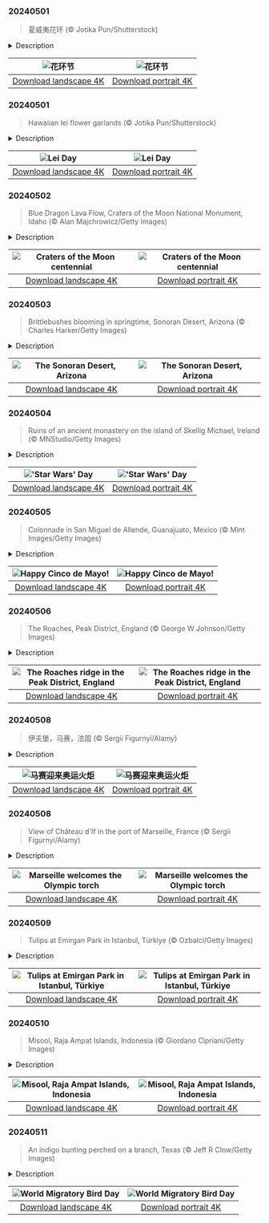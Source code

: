 

### 20240501

> 夏威夷花环 (© Jotika Pun/Shutterstock)

<details>
<summary>Description</summary>

> 随着太阳缓缓升起，夏威夷迎来了五月的第一天。伴随着五颜六色的鲜花、迷人的香氛，花环节在一片欢声笑语中拉开了序幕。夏威夷花环是由各种花朵、叶子甚至贝壳制成的，对于岛上的原住民而言，这些花环承载着重要的文化意义。在很久以前，波利尼西亚人向东迁徙，穿过太平洋群岛，然后在公元1000年至1200年抵达夏威夷岛，为当地的原住民带来了代表爱、尊重和无处不在的“阿洛哈精神”的夏威夷花环。阿洛哈（aloha）是夏威夷原住民的问候语，意为“你好”，它代表着夏威夷岛民平和的生活态度，是一种强调个人思想与心灵协调的精神。花环节全天都有庆祝活动，包括游行、露天表演、花环制作比赛、草裙舞和美食盛宴。
> 
> 在夏威夷文化中，夏威夷花环还代表了文化的多样性，花环节也标志着亚裔美国人和太平洋岛民传统文化月的开始，人们会在这一天纪念亚太裔群体对美国的贡献。
> 
> 

</details>

| ![花环节](https://cn.bing.com/th?id=OHR.HawaiianLei_ZH-CN7857272499_UHD.jpg&pid=hp&w=400&h=224&rs=1&c=4) | ![花环节](https://cn.bing.com/th?id=OHR.HawaiianLei_ZH-CN7857272499_1080x1920.jpg&pid=hp&w=155&h=315&rs=1&c=4) |
|:---------:|:---------:|
| [Download landscape 4K](https://cn.bing.com/th?id=OHR.HawaiianLei_ZH-CN7857272499_UHD.jpg) | [Download portrait 4K](https://cn.bing.com/th?id=OHR.HawaiianLei_ZH-CN7857272499_1080x1920.jpg) |

### 20240501

> Hawaiian lei flower garlands (© Jotika Pun/Shutterstock)

<details>
<summary>Description</summary>

> As the first day of May dawns in Hawaii, Lei Day bursts forth in a riot of color, fragrance, and festivity. Leis are garlands crafted from flowers, leaves, and even shells, carrying significant cultural importance in Hawaiian culture. Leis were brought by the Polynesians as they migrated eastward through the Pacific Islands before reaching Hawaii between 1000 and 1200 CE. They represent love, respect, and the ever-present aloha spirit, described as 'the coordination of mind and heart within each person.' Lei Day is an all-day fiesta that includes parades, pageants, lei-making contests, hula dances, and feasts. It also marks the beginning of Asian American and Pacific Islander Heritage Month.
> 
> 
> 
> 

</details>

| ![Lei Day](https://cn.bing.com/th?id=OHR.HawaiianLei_EN-US6290126556_UHD.jpg&pid=hp&w=400&h=224&rs=1&c=4) | ![Lei Day](https://cn.bing.com/th?id=OHR.HawaiianLei_EN-US6290126556_1080x1920.jpg&pid=hp&w=155&h=315&rs=1&c=4) |
|:---------:|:---------:|
| [Download landscape 4K](https://cn.bing.com/th?id=OHR.HawaiianLei_EN-US6290126556_UHD.jpg) | [Download portrait 4K](https://cn.bing.com/th?id=OHR.HawaiianLei_EN-US6290126556_1080x1920.jpg) |

### 20240502

> Blue Dragon Lava Flow, Craters of the Moon National Monument, Idaho (© Alan Majchrowicz/Getty Images)

<details>
<summary>Description</summary>

> Buckle up, Earthlings, as you venture into an extraterrestrial realm right here on our planet! Surrounded by the rugged landscape of Idaho, Craters of the Moon National Monument and Preserve was born of the volcanic forces that shaped the region thousands of years ago. Visitors are greeted by vast lava fields, cinder cones, and spatter cones, spread across almost 54,000 acres. The Apollo 14 astronauts trained here, gaining insight into lunar conditions by exploring the volcanic geology of this surreal landscape.
> 
> Established on May 2, 1924 by President Calvin Coolidge, this natural wonder celebrates its 100th anniversary in 2024, marking a century of preservation and appreciation for its otherworldly beauty.
> 
> 

</details>

| ![Craters of the Moon centennial](https://cn.bing.com/th?id=OHR.CratersOfTheMoon_EN-US6516727783_UHD.jpg&pid=hp&w=400&h=224&rs=1&c=4) | ![Craters of the Moon centennial](https://cn.bing.com/th?id=OHR.CratersOfTheMoon_EN-US6516727783_1080x1920.jpg&pid=hp&w=155&h=315&rs=1&c=4) |
|:---------:|:---------:|
| [Download landscape 4K](https://cn.bing.com/th?id=OHR.CratersOfTheMoon_EN-US6516727783_UHD.jpg) | [Download portrait 4K](https://cn.bing.com/th?id=OHR.CratersOfTheMoon_EN-US6516727783_1080x1920.jpg) |

### 20240503

> Brittlebushes blooming in springtime, Sonoran Desert, Arizona (© Charles Harker/Getty Images)

<details>
<summary>Description</summary>

> Welcome to the Sonoran Desert, where life thrives despite the heat thanks to two seasons of rainfall. This subtropical desert spreads across parts of Mexico, California, and Arizona and is home to animals such as roadrunners, Gila monsters, and the Morafka's desert tortoise. Its rainy seasons are followed by the blossoming of colorful wildflowers such as the brittlebush, seen in today's image. These hardy shrubs are adapted to the dry seasons, with their silvery-gray leaves covered in fine hairs that help reduce water loss. Brittlebushes produce bright yellow flowers that bloom in clusters, adding splashes of color to the desert landscape. Another drought-loving desert flora is the saguaro cactus, which can live for over 150 years and grow up to 40 feet tall. The saguaro also provides food and shelter for desert species and is a sacred plant in the culture of the Tohono O'odham people.
> 
> 
> 
> 

</details>

| ![The Sonoran Desert, Arizona](https://cn.bing.com/th?id=OHR.SonoranSpring_EN-US9207877073_UHD.jpg&pid=hp&w=400&h=224&rs=1&c=4) | ![The Sonoran Desert, Arizona](https://cn.bing.com/th?id=OHR.SonoranSpring_EN-US9207877073_1080x1920.jpg&pid=hp&w=155&h=315&rs=1&c=4) |
|:---------:|:---------:|
| [Download landscape 4K](https://cn.bing.com/th?id=OHR.SonoranSpring_EN-US9207877073_UHD.jpg) | [Download portrait 4K](https://cn.bing.com/th?id=OHR.SonoranSpring_EN-US9207877073_1080x1920.jpg) |

### 20240504

> Ruins of an ancient monastery on the island of Skellig Michael, Ireland (© MNStudio/Getty Images)

<details>
<summary>Description</summary>

> May the Force be with you on May 4, adopted by 'Star Wars' fans as the day to celebrate their favorite franchise. Many will recognize Skellig Michael, the island on our homepage, as the location of scenes from the 'Star Wars' sequels, 'The Force Awakens' and 'The Last Jedi.' This UNESCO World Heritage Site appears in the movies as the planet Ahch-To, where Jedi master Luke Skywalker seeks refuge. Home to a 6th-century monastery with beehive huts and stone staircases, it also hosts a large seabird population that inspired the penguin-like porgs that roost on Ahch-To. Skellig Michael is about 7 miles off Ireland's southwestern coast, daily visitors are limited, and boat trips are canceled if it is too stormy. Still, the island attracts 'Star Wars' fans and others keen to see this ancient site, not so very far, far away.
> 
> 
> 
> 

</details>

| !['Star Wars' Day](https://cn.bing.com/th?id=OHR.JediMonastery_EN-US9398447907_UHD.jpg&pid=hp&w=400&h=224&rs=1&c=4) | !['Star Wars' Day](https://cn.bing.com/th?id=OHR.JediMonastery_EN-US9398447907_1080x1920.jpg&pid=hp&w=155&h=315&rs=1&c=4) |
|:---------:|:---------:|
| [Download landscape 4K](https://cn.bing.com/th?id=OHR.JediMonastery_EN-US9398447907_UHD.jpg) | [Download portrait 4K](https://cn.bing.com/th?id=OHR.JediMonastery_EN-US9398447907_1080x1920.jpg) |

### 20240505

> Colonnade in San Miguel de Allende, Guanajuato, Mexico (© Mint Images/Getty Images)

<details>
<summary>Description</summary>

> Today's homepage takes us to the Mexican city of San Miguel de Allende, to toast Cinco de Mayo, or 'Fifth of May.' Not to be confused with Mexico's Independence Day, Cinco de Mayo instead marks Mexico’s 1862 triumph over France at the Battle of Puebla. The holiday is observed in Mexico but has become popular in the US since the 1980s thanks to various advertising campaigns. Here it has evolved into a wider celebration of Mexican culture, whether it is food, history, art, or the colorful architecture of cities like San Miguel de Allende, established in the 16th century, a UNESCO World Heritage Site.
> 
> 
> 
> 

</details>

| ![Happy Cinco de Mayo!](https://cn.bing.com/th?id=OHR.SanMiguelAllende_EN-US9621237021_UHD.jpg&pid=hp&w=400&h=224&rs=1&c=4) | ![Happy Cinco de Mayo!](https://cn.bing.com/th?id=OHR.SanMiguelAllende_EN-US9621237021_1080x1920.jpg&pid=hp&w=155&h=315&rs=1&c=4) |
|:---------:|:---------:|
| [Download landscape 4K](https://cn.bing.com/th?id=OHR.SanMiguelAllende_EN-US9621237021_UHD.jpg) | [Download portrait 4K](https://cn.bing.com/th?id=OHR.SanMiguelAllende_EN-US9621237021_1080x1920.jpg) |

### 20240506

> The Roaches, Peak District, England (© George W Johnson/Getty Images)

<details>
<summary>Description</summary>

> In today's image, the sun encroaches on the Roaches, a rocky ridge in the Peak District, northern England. Its strange name comes from the French 'les roches,' which means 'the rocks.' Rising to a height of over 1,600 feet, the ridge is a popular destination for climbers and hikers in the Peak District National Park. It offers stunning views over the moorland and, if you're lucky, you may spot a wallaby! A number of these Australian marsupials escaped from a nearby private zoo in the 1930s, and there are still recorded sightings of the descendants of the original wallabies.
> 
> The Roaches is a protected habitat for other animals too; its blanket bogs and upland moorlands are home to a range of birds, including curlews, red grouse, tree pipits, and peregrine falcons. A very different sort of creature is said to live at the top of the ridge. Local legend has it that Doxey Pool—a small pond—is home to a malevolent mermaid who tempts people into the water.
> 
> 

</details>

| ![The Roaches ridge in the Peak District, England](https://cn.bing.com/th?id=OHR.TheRoachesPeakDistrict_EN-US9733115206_UHD.jpg&pid=hp&w=400&h=224&rs=1&c=4) | ![The Roaches ridge in the Peak District, England](https://cn.bing.com/th?id=OHR.TheRoachesPeakDistrict_EN-US9733115206_1080x1920.jpg&pid=hp&w=155&h=315&rs=1&c=4) |
|:---------:|:---------:|
| [Download landscape 4K](https://cn.bing.com/th?id=OHR.TheRoachesPeakDistrict_EN-US9733115206_UHD.jpg) | [Download portrait 4K](https://cn.bing.com/th?id=OHR.TheRoachesPeakDistrict_EN-US9733115206_1080x1920.jpg) |

### 20240508

> 伊夫堡，马赛，法国 (© Sergii Figurnyi/Alamy)

<details>
<summary>Description</summary>

> 准备好在法国马赛享受阳光和奥林匹克精神吧。马赛是一座充满活力的海滨城市，以其丰富的海洋遗产和文化多样性而闻名，是通往地中海的门户。今天，奥运火炬的到来点燃了这里期待奥运的热潮。作为连接现代奥运会与古希腊文化遗产的一个象征，奥运火炬于4月16日在希腊奥林匹亚点燃，奥运圣火就此开启环绕法国的旅程，直至抵达巴黎奥运会。夏季奥运会将于7月26日开幕，而马赛正在为举办奥运会帆船比赛做准备，这座城市充满活力，将传统与创新融为一体。
> 
> 在今天的图片中，我们可以从远处看到伊夫城堡，它作为大仲马作品《基督山伯爵》中的一个重要场景而闻名于世。这座建于16世纪的城堡屹立在蔚蓝的海水中，低声诉说着它作为文艺复兴时期堡垒、监狱以及文学缪斯女神的过去。
> 
> 

</details>

| ![马赛迎来奥运火炬](https://cn.bing.com/th?id=OHR.PortMarseille_ZH-CN3194394496_UHD.jpg&pid=hp&w=400&h=224&rs=1&c=4) | ![马赛迎来奥运火炬](https://cn.bing.com/th?id=OHR.PortMarseille_ZH-CN3194394496_1080x1920.jpg&pid=hp&w=155&h=315&rs=1&c=4) |
|:---------:|:---------:|
| [Download landscape 4K](https://cn.bing.com/th?id=OHR.PortMarseille_ZH-CN3194394496_UHD.jpg) | [Download portrait 4K](https://cn.bing.com/th?id=OHR.PortMarseille_ZH-CN3194394496_1080x1920.jpg) |

### 20240508

> View of Château d'If in the port of Marseille, France (© Sergii Figurnyi/Alamy)

<details>
<summary>Description</summary>

> Get ready to soak up the sun and Olympic spirit in Marseille, France. A coastal city rich in maritime heritage and cultural diversity, today it welcomes the arrival of the Olympic torch on French soil. The fire was lit in Olympia, Greece, on April 16. Symbolizing the link between the modern games and their ancient Greek heritage, the flame embarks on its journey around host nation France, ahead of the Paris Olympics. The Summer Olympics will begin on July 26. As Marseille prepares to host the Olympic sailing competition, the city pulsates with energy, blending tradition with innovation.
> 
> The Château d'If, seen from afar in today's image, featured in Alexandre Dumas' famous novel 'The Count of Monte Cristo.' Standing steadfast amidst the azure waters, the château, built in the 16th century, whispers tales of its past as a Renaissance fortress, prison, and literary muse.
> 
> 

</details>

| ![Marseille welcomes the Olympic torch](https://cn.bing.com/th?id=OHR.PortMarseille_EN-US0558123049_UHD.jpg&pid=hp&w=400&h=224&rs=1&c=4) | ![Marseille welcomes the Olympic torch](https://cn.bing.com/th?id=OHR.PortMarseille_EN-US0558123049_1080x1920.jpg&pid=hp&w=155&h=315&rs=1&c=4) |
|:---------:|:---------:|
| [Download landscape 4K](https://cn.bing.com/th?id=OHR.PortMarseille_EN-US0558123049_UHD.jpg) | [Download portrait 4K](https://cn.bing.com/th?id=OHR.PortMarseille_EN-US0558123049_1080x1920.jpg) |

### 20240509

> Tulips at Emirgan Park in Istanbul, Türkiye (© Ozbalci/Getty Images)

<details>
<summary>Description</summary>

> There's something to be said about the allure of a bed of colorful tulips. Originating from Central Asia, these bulbous plants are beloved worldwide, from the gardens of Mount Vernon, Washington, to the parks and avenues of Istanbul, Türkiye. But tulips are more than just decorative flowers. They represent love, life, beauty, and passion in various traditions and are often depicted in art as a symbol of rebirth or youth.
> 
> Emirgan Park in Istanbul celebrates tulips in all their glory, as the city hosts its annual tulip festival. The park boasts a dazzling variety of these flowers that paint the landscape with a kaleidoscope of colors. It is also home to more than 120 species of rare plants and trees, with gorgeous views of the Bosporus strait.
> 
> 

</details>

| ![Tulips at Emirgan Park in Istanbul, Türkiye](https://cn.bing.com/th?id=OHR.EmirganPark_EN-US0659286862_UHD.jpg&pid=hp&w=400&h=224&rs=1&c=4) | ![Tulips at Emirgan Park in Istanbul, Türkiye](https://cn.bing.com/th?id=OHR.EmirganPark_EN-US0659286862_1080x1920.jpg&pid=hp&w=155&h=315&rs=1&c=4) |
|:---------:|:---------:|
| [Download landscape 4K](https://cn.bing.com/th?id=OHR.EmirganPark_EN-US0659286862_UHD.jpg) | [Download portrait 4K](https://cn.bing.com/th?id=OHR.EmirganPark_EN-US0659286862_1080x1920.jpg) |

### 20240510

> Misool, Raja Ampat Islands, Indonesia (© Giordano Cipriani/Getty Images)

<details>
<summary>Description</summary>

> This pristine aquatic sanctuary so pristine that it feels like a secret whispered by the ocean itself. Misool is an island of almost 800 square miles within the Raja Ampat archipelago in Indonesia. The archipelago comprises four main islands, including Misool, Waigeo, Batanta, and Salawati. Here, the waves caress the powder-white sands, while a kaleidoscope of marine life swims beneath the surface. Raja Ampat is part of the Coral Triangle, a remote ocean wilderness that is home to hundreds of species of reef-building corals alongside marine turtles, sharks, whales, dugongs, dolphins, and thousands of species of reef fish. The archipelago is dotted with Marine Protected Areas, of which Misool is the largest, and includes nesting beaches for green and hawksbill turtles. Surrounded by a 'no-take zone' with fishing and hunting activities banned and a shark and manta ray sanctuary, Misool offers hope for the future of our oceans.
> 
> 
> 
> 

</details>

| ![Misool, Raja Ampat Islands, Indonesia](https://cn.bing.com/th?id=OHR.MisoolRajaAmpat_EN-US0805176947_UHD.jpg&pid=hp&w=400&h=224&rs=1&c=4) | ![Misool, Raja Ampat Islands, Indonesia](https://cn.bing.com/th?id=OHR.MisoolRajaAmpat_EN-US0805176947_1080x1920.jpg&pid=hp&w=155&h=315&rs=1&c=4) |
|:---------:|:---------:|
| [Download landscape 4K](https://cn.bing.com/th?id=OHR.MisoolRajaAmpat_EN-US0805176947_UHD.jpg) | [Download portrait 4K](https://cn.bing.com/th?id=OHR.MisoolRajaAmpat_EN-US0805176947_1080x1920.jpg) |

### 20240511

> An indigo bunting perched on a branch, Texas (© Jeff R Clow/Getty Images)

<details>
<summary>Description</summary>

> On World Migratory Bird Day, we introduce the indigo bunting, a tiny bird with plumage like the twilight sky. They traverse thousands of miles using the stars to navigate as they fly between North America, and their wintering grounds in Central America and northern South America.
> 
> Inaugurated in 2006, World Migratory Bird Day brings people together to help protect our feathered friends and engage in birdwatching, educational programs, and conservation efforts. This year's campaign highlights reducing the use of pesticides and fertilizers and switching to organic farming. So, let's turn our gazes upward and pledge to safeguard the flyways that are essential for ecological balance.
> 
> 

</details>

| ![World Migratory Bird Day](https://cn.bing.com/th?id=OHR.TexasIndigoBunting_EN-US0916417036_UHD.jpg&pid=hp&w=400&h=224&rs=1&c=4) | ![World Migratory Bird Day](https://cn.bing.com/th?id=OHR.TexasIndigoBunting_EN-US0916417036_1080x1920.jpg&pid=hp&w=155&h=315&rs=1&c=4) |
|:---------:|:---------:|
| [Download landscape 4K](https://cn.bing.com/th?id=OHR.TexasIndigoBunting_EN-US0916417036_UHD.jpg) | [Download portrait 4K](https://cn.bing.com/th?id=OHR.TexasIndigoBunting_EN-US0916417036_1080x1920.jpg) |